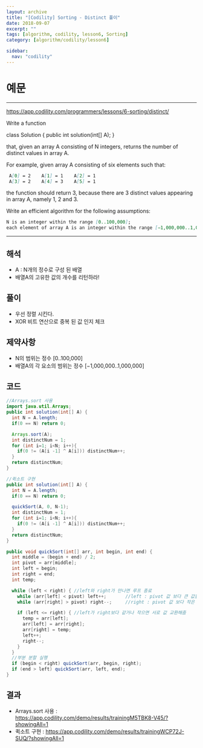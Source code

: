 ```yaml
---
layout: archive
title: "[Codility] Sorting - Distinct 풀이"
date: 2018-09-07
excerpt: ""
tags: [algorithm, codility, lesson6, Sorting]
category: [algorithm/codility/lesson6]

sidebar:
  nav: "codility"
---
```


# 예문

* * *

<https://app.codility.com/programmers/lessons/6-sorting/distinct/>

Write a function

class Solution { public int solution(int[] A); }

that, given an array A consisting of N integers, returns the number of distinct values in array A.

For example, given array A consisting of six elements such that:

``` markdown
 A[0] = 2    A[1] = 1    A[2] = 1
 A[3] = 2    A[4] = 3    A[5] = 1
```

the function should return 3, because there are 3 distinct values appearing in array A, namely 1, 2 and 3.

Write an efficient algorithm for the following assumptions:

``` markdown
N is an integer within the range [0..100,000];
each element of array A is an integer within the range [−1,000,000..1,000,000].
```

* * *

## 해석

* A : N개의 정수로 구성 된 배열
* 배열A의 고유한 값의 개수를 리턴하라!

## 풀이

* 우선 정렬 시킨다.
* XOR 비트 연산으로 중복 된 값 인지 체크

## 제약사항

* N의 범위는 정수 [0..100,000]
* 배열A의 각 요소의 범위는 정수 [−1,000,000..1,000,000]

## 코드

``` java
//Arrays.sort 사용
import java.util.Arrays;
public int solution(int[] A) {
  int N = A.length;
  if(0 == N) return 0;

  Arrays.sort(A);
  int distinctNum = 1;
  for (int i=1; i<N; i++){
    if(0 != (A[i -1] ^ A[i])) distinctNum++;
  }
  return distinctNum;
}
```

``` java
//퀵소트 구현
public int solution(int[] A) {
  int N = A.length;
  if(0 == N) return 0;

  quickSort(A, 0, N-1);
  int distinctNum = 1;
  for (int i=1; i<N; i++){
    if(0 != (A[i -1] ^ A[i])) distinctNum++;
  }
  return distinctNum;
}

public void quickSort(int[] arr, int begin, int end) {
  int middle = (begin + end) / 2;
  int pivot = arr[middle];
  int left = begin;
  int right = end;
  int temp;

  while (left < right) { //left와 right가 만나면 루프 종료
    while (arr[left] < pivot) left++;       //left : pivot 값 보다 큰 값을 찾기 위해 이동
    while (arr[right] > pivot) right--;     //right : pivot 값 보다 작은 값을 찾기 위해 이동

    if (left <= right) { //left가 right보다 같거나 작으면 서로 값 교환해줌
      temp = arr[left];
      arr[left] = arr[right];
      arr[right] = temp;
      left++;
      right--;
    }
  }
  //부분 분할 실행
  if (begin < right) quickSort(arr, begin, right);
  if (end > left) quickSort(arr, left, end);
}
```

## 결과

* Arrays.sort 사용 : <https://app.codility.com/demo/results/trainingM5TBK8-V45/?showingAll=1>
* 퀵소트 구현 : <https://app.codility.com/demo/results/trainingWCP72J-SUQ/?showingAll=1>